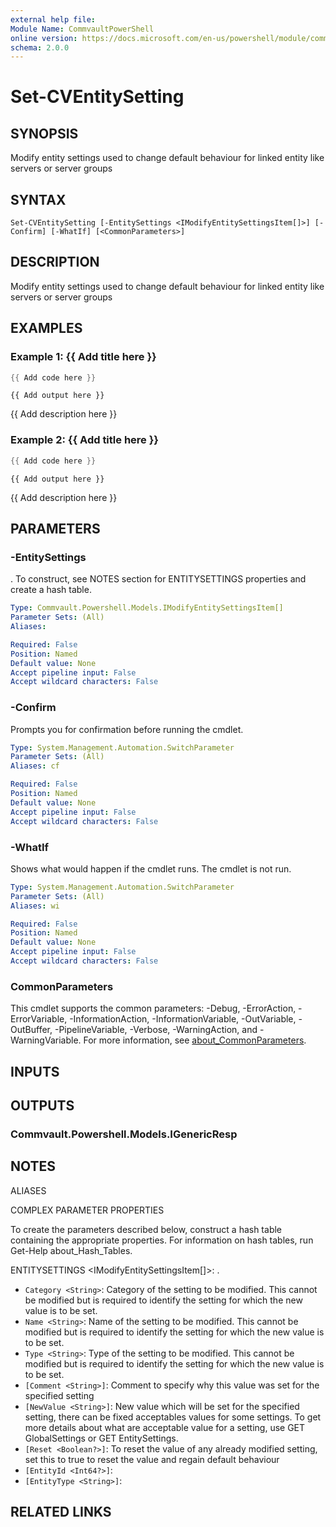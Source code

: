 ```yaml
---
external help file:
Module Name: CommvaultPowerShell
online version: https://docs.microsoft.com/en-us/powershell/module/commvaultpowershell/set-cventitysetting
schema: 2.0.0
---
```


# Set-CVEntitySetting

## SYNOPSIS
Modify entity settings used to change default behaviour for linked entity like servers or server groups

## SYNTAX

```
Set-CVEntitySetting [-EntitySettings <IModifyEntitySettingsItem[]>] [-Confirm] [-WhatIf] [<CommonParameters>]
```

## DESCRIPTION
Modify entity settings used to change default behaviour for linked entity like servers or server groups

## EXAMPLES

### Example 1: {{ Add title here }}
```powershell
{{ Add code here }}
```

```output
{{ Add output here }}
```

{{ Add description here }}

### Example 2: {{ Add title here }}
```powershell
{{ Add code here }}
```

```output
{{ Add output here }}
```

{{ Add description here }}

## PARAMETERS

### -EntitySettings
.
To construct, see NOTES section for ENTITYSETTINGS properties and create a hash table.

```yaml
Type: Commvault.Powershell.Models.IModifyEntitySettingsItem[]
Parameter Sets: (All)
Aliases:

Required: False
Position: Named
Default value: None
Accept pipeline input: False
Accept wildcard characters: False
```

### -Confirm
Prompts you for confirmation before running the cmdlet.

```yaml
Type: System.Management.Automation.SwitchParameter
Parameter Sets: (All)
Aliases: cf

Required: False
Position: Named
Default value: None
Accept pipeline input: False
Accept wildcard characters: False
```

### -WhatIf
Shows what would happen if the cmdlet runs.
The cmdlet is not run.

```yaml
Type: System.Management.Automation.SwitchParameter
Parameter Sets: (All)
Aliases: wi

Required: False
Position: Named
Default value: None
Accept pipeline input: False
Accept wildcard characters: False
```

### CommonParameters
This cmdlet supports the common parameters: -Debug, -ErrorAction, -ErrorVariable, -InformationAction, -InformationVariable, -OutVariable, -OutBuffer, -PipelineVariable, -Verbose, -WarningAction, and -WarningVariable. For more information, see [about_CommonParameters](http://go.microsoft.com/fwlink/?LinkID=113216).

## INPUTS

## OUTPUTS

### Commvault.Powershell.Models.IGenericResp

## NOTES

ALIASES

COMPLEX PARAMETER PROPERTIES

To create the parameters described below, construct a hash table containing the appropriate properties. For information on hash tables, run Get-Help about_Hash_Tables.


ENTITYSETTINGS <IModifyEntitySettingsItem[]>: .
  - `Category <String>`: Category of the setting to be modified. This cannot be modified but is required to identify the setting for which the new value is to be set.
  - `Name <String>`: Name of the setting to be modified. This cannot be modified but is required to identify the setting for which the new value is to be set.
  - `Type <String>`: Type of the setting to be modified. This cannot be modified but is required to identify the setting for which the new value is to be set.
  - `[Comment <String>]`: Comment to specify why this value was set for the specified setting
  - `[NewValue <String>]`: New value which will be set for the specified setting, there can be fixed acceptables values for some settings. To get more details about what are acceptable value for a setting, use GET GlobalSettings or GET EntitySettings.
  - `[Reset <Boolean?>]`: To reset the value of any already modified setting, set this to true to reset the value and regain default behaviour
  - `[EntityId <Int64?>]`: 
  - `[EntityType <String>]`: 

## RELATED LINKS


